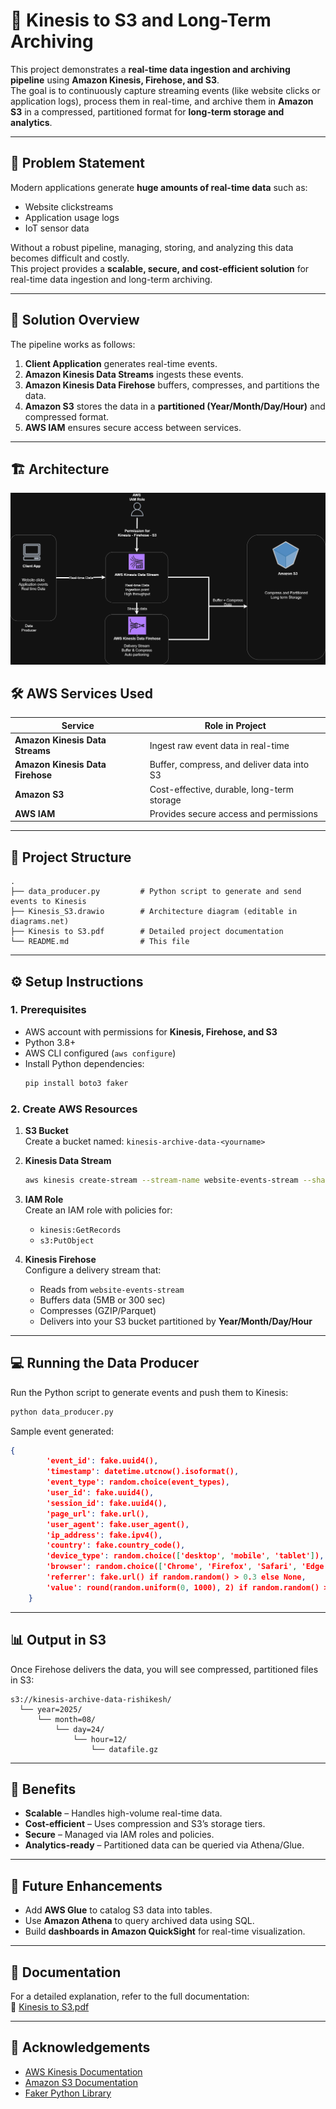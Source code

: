 # 🚀 Kinesis to S3 and Long-Term Archiving

This project demonstrates a **real-time data ingestion and archiving pipeline** using **Amazon Kinesis, Firehose, and S3**.  
The goal is to continuously capture streaming events (like website clicks or application logs), process them in real-time, and archive them in **Amazon S3** in a compressed, partitioned format for **long-term storage and analytics**.

---

## 📌 Problem Statement
Modern applications generate **huge amounts of real-time data** such as:
- Website clickstreams
- Application usage logs
- IoT sensor data

Without a robust pipeline, managing, storing, and analyzing this data becomes difficult and costly.  
This project provides a **scalable, secure, and cost-efficient solution** for real-time data ingestion and long-term archiving.

---

## 🎯 Solution Overview
The pipeline works as follows:
1. **Client Application** generates real-time events.
2. **Amazon Kinesis Data Streams** ingests these events.
3. **Amazon Kinesis Data Firehose** buffers, compresses, and partitions the data.
4. **Amazon S3** stores the data in a **partitioned (Year/Month/Day/Hour)** and compressed format.
5. **AWS IAM** ensures secure access between services.

---

## 🏗️ Architecture

![Architecture Diagram](Kinesis_S3.png)


## 🛠️ AWS Services Used
| Service                        | Role in Project |
|--------------------------------|-----------------|
| **Amazon Kinesis Data Streams** | Ingest raw event data in real-time |
| **Amazon Kinesis Data Firehose** | Buffer, compress, and deliver data into S3 |
| **Amazon S3**                   | Cost-effective, durable, long-term storage |
| **AWS IAM**                     | Provides secure access and permissions |

---

## 📂 Project Structure
```
.
├── data_producer.py         # Python script to generate and send events to Kinesis
├── Kinesis_S3.drawio        # Architecture diagram (editable in diagrams.net)
├── Kinesis to S3.pdf        # Detailed project documentation
└── README.md                # This file
```

---

## ⚙️ Setup Instructions

### 1. Prerequisites
- AWS account with permissions for **Kinesis, Firehose, and S3**
- Python 3.8+
- AWS CLI configured (`aws configure`)
- Install Python dependencies:
  ```bash
  pip install boto3 faker
  ```

### 2. Create AWS Resources
1. **S3 Bucket**  
   Create a bucket named: `kinesis-archive-data-<yourname>`

2. **Kinesis Data Stream**  
   ```bash
   aws kinesis create-stream --stream-name website-events-stream --shard-count 1
   ```

3. **IAM Role**  
   Create an IAM role with policies for:
   - `kinesis:GetRecords`
   - `s3:PutObject`

4. **Kinesis Firehose**  
   Configure a delivery stream that:
   - Reads from `website-events-stream`
   - Buffers data (5MB or 300 sec)
   - Compresses (GZIP/Parquet)
   - Delivers into your S3 bucket partitioned by **Year/Month/Day/Hour**

---

## 💻 Running the Data Producer

Run the Python script to generate events and push them to Kinesis:

```bash
python data_producer.py
```

Sample event generated:
```json
{
        'event_id': fake.uuid4(),
        'timestamp': datetime.utcnow().isoformat(),
        'event_type': random.choice(event_types),
        'user_id': fake.uuid4(),
        'session_id': fake.uuid4(),
        'page_url': fake.url(),
        'user_agent': fake.user_agent(),
        'ip_address': fake.ipv4(),
        'country': fake.country_code(),
        'device_type': random.choice(['desktop', 'mobile', 'tablet']),
        'browser': random.choice(['Chrome', 'Firefox', 'Safari', 'Edge']),
        'referrer': fake.url() if random.random() > 0.3 else None,
        'value': round(random.uniform(0, 1000), 2) if random.random() > 0.7 else None
    }
```

---

## 📊 Output in S3
Once Firehose delivers the data, you will see compressed, partitioned files in S3:

```
s3://kinesis-archive-data-rishikesh/
  └── year=2025/
      └── month=08/
          └── day=24/
              └── hour=12/
                  └── datafile.gz
```

---

## 🌟 Benefits
- **Scalable** – Handles high-volume real-time data.
- **Cost-efficient** – Uses compression and S3’s storage tiers.
- **Secure** – Managed via IAM roles and policies.
- **Analytics-ready** – Partitioned data can be queried via Athena/Glue.

---

## 🔮 Future Enhancements
- Add **AWS Glue** to catalog S3 data into tables.
- Use **Amazon Athena** to query archived data using SQL.
- Build **dashboards in Amazon QuickSight** for real-time visualization.

---

## 📘 Documentation
For a detailed explanation, refer to the full documentation:  
📄 [Kinesis to S3.pdf](Kinesis%20to%20S3.pdf)

---

## 🙏 Acknowledgements
- [AWS Kinesis Documentation](https://docs.aws.amazon.com/kinesis/)  
- [Amazon S3 Documentation](https://docs.aws.amazon.com/s3/)  
- [Faker Python Library](https://faker.readthedocs.io/)
